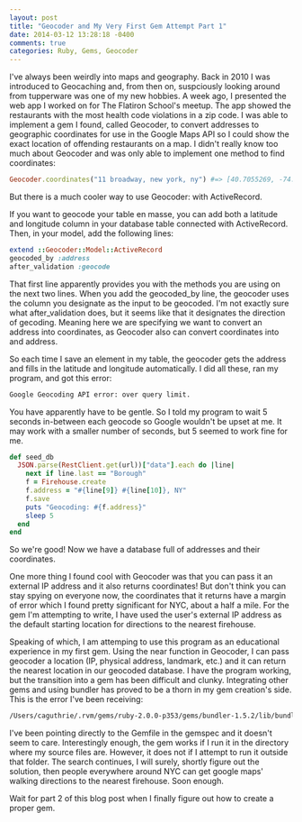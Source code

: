```yaml
---
layout: post
title: "Geocoder and My Very First Gem Attempt Part 1"
date: 2014-03-12 13:28:18 -0400
comments: true
categories: Ruby, Gems, Geocoder
---
```

I've always been weirdly into maps and geography.  Back in 2010 I was introduced to Geocaching
and, from then on, suspciously looking around from tupperware was one of my new hobbies.  A week
ago, I presented the web app I worked on for The Flatiron School's meetup.  The app showed the
restaurants with the most health code violations in a zip code.  I was able to implement a gem
I found, called Geocoder, to convert addresses to geographic coordinates for use in the Google Maps
API so I could show the exact location of offending restaurants on a map.  I didn't really know too
much about Geocoder and was only able to implement one method to find coordinates:

```ruby
Geocoder.coordinates("11 broadway, new york, ny") #=> [40.7055269, -74.014346]
```

But there is a much cooler way to use Geocoder: with ActiveRecord.

If you want to geocode your table en masse, you can add both a latitude and longitude 
column in your database table connected with ActiveRecord.  Then, in your model, add the following lines:

```ruby
extend ::Geocoder::Model::ActiveRecord
geocoded_by :address
after_validation :geocode
```

That first line apparently provides you with the methods you are using on the next two lines.  When you add
the geocoded_by line, the geocoder uses the column you designate as the input to be geocoded.  I'm not exactly
sure what after_validation does, but it seems like that it designates the direction of gecoding.  Meaning here
we are specifying we want to convert an address into coordinates, as Geocoder also can convert coordinates into
and address.

So each time I save an element in my table, the geocoder gets the address and fills in the latitude and longitude
automatically.  I did all these, ran my program, and got this error:

```bash
Google Geocoding API error: over query limit.
```

You have apparently have to be gentle.  So I told my program to wait 5 seconds in-between each geocode so Google 
wouldn't be upset at me.  It may work with a smaller number of seconds, but 5 seemed to work fine for me.  

```ruby
def seed_db
  JSON.parse(RestClient.get(url))["data"].each do |line|
    next if line.last == "Borough"
    f = Firehouse.create
    f.address = "#{line[9]} #{line[10]}, NY"
    f.save
    puts "Geocoding: #{f.address}"
    sleep 5
  end
end
```

So we're good!  Now we have a database full of addresses and their coordinates.

One more thing I found cool with Geocoder was that you can pass it an external IP address and it also returns
coordinates!  But don't think you can stay spying on everyone now, the coordinates that it returns have a margin
of error which I found pretty significant for NYC, about a half a mile.  For the gem I'm attempting to write, I
have used the user's external IP address as the default starting location for directions to the nearest firehouse.

Speaking of which, I am attemping to use this program as an educational experience in my first gem.  Using the
near function in Geocoder, I can pass geocoder a location (IP, physical address, landmark, etc.) and
it can return the nearest location in our geocoded database.  I have the program working, but the transition
into a gem has been difficult and clunky.  Integrating other gems and using bundler has proved to be a thorn in my 
gem creation's side.  This is the error I've been receiving:

```bash
/Users/caguthrie/.rvm/gems/ruby-2.0.0-p353/gems/bundler-1.5.2/lib/bundler/shared_helpers.rb:24:in `default_gemfile': Could not locate Gemfile (Bundler::GemfileNotFound)
```

I've been pointing directly to the Gemfile in the gemspec and it doesn't seem to care.  Interestingly enough,
the gem works if I run it in the directory where my source files are.  However, it does not if I attempt
to run it outside that folder.  The search continues, I will surely, shortly figure out the solution, then
people everywhere around NYC can get google maps' walking directions to the nearest firehouse.  Soon enough.

Wait for part 2 of this blog post when I finally figure out how to create a proper gem.








